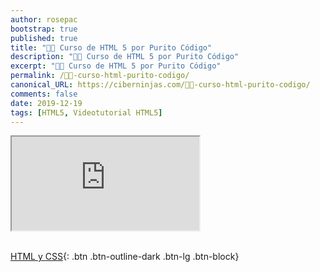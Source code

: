 ```yaml
---
author: rosepac
bootstrap: true
published: true
title: "👨‍🏫 Curso de HTML 5 por Purito Código"
description: "👩‍🎨 Curso de HTML 5 por Purito Código"
excerpt: "👩‍🎨 Curso de HTML 5 por Purito Código"
permalink: /👨‍🏫-curso-html-purito-codigo/
canonical_URL: https://ciberninjas.com/👨‍🏫-curso-html-purito-codigo/
comments: false
date: 2019-12-19
tags: [HTML5, Videotutorial HTML5]
---
```


<div class="embed-responsive embed-responsive-16by9">
  <iframe class="embed-responsive-item" src="https://www.youtube.com/embed/videoseries?list=PL8M1frRRqO_qWxSujLarV8YLXy_IZ5xzs" allowfullscreen></iframe>
</div><br/>

[<i class="fab fa-html5"></i> HTML y <i class="fab fa-css3-alt"></i> CSS](/cursos-tecnologia/#html--y-css-){: .btn .btn-outline-dark .btn-lg .btn-block}
